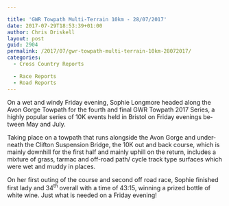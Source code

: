 ```yaml
---

title: 'GWR Towpath Multi-Terrain 10km - 28/07/2017'
date: 2017-07-29T18:53:39+01:00
author: Chris Driskell
layout: post
guid: 2904
permalink: /2017/07/gwr-towpath-multi-terrain-10km-28072017/
categories:
  - Cross Country Reports

  - Race Reports
  - Road Reports
---
```

<span lang="EN">On a wet and windy Friday evening, Sophie Longmore headed along the Avon Gorge Towpath for the fourth and final GWR Towpath 2017 Series, a highly popular series of 10K events held in Bristol on Friday evenings between May and July.</span>

<span lang="EN">Taking place on a towpath that runs alongside the Avon Gorge and underneath the Clifton Suspension Bridge, the 10K out and back course, which is mainly downhill for the first half and mainly uphill on the return, includes a mixture of grass, tarmac and off-road path/ cycle track type surfaces which were wet and muddy in places.</span>

<span lang="EN">On her first outing of the course and second off road race, Sophie finished first lady and 34<sup>th </sup>overall with a time of 43:15, winning a prized bottle of white wine. Just what is needed on a Friday evening!</span>